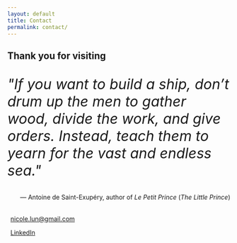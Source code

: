 ```yaml
---
layout: default
title: Contact
permalink: contact/
---
```


<!-- <section class="contact-container"> -->
<section>
	<!-- <div class="contact-content"> -->
	<div class="proj-container">
		<h1>Thank you for visiting</h1>
		<div class="about">
			<div style="margin-bottom: 2rem">
				<p style="font-size: 2rem; font-style: italic;">"If you want to build a ship, don’t drum up the men to gather wood, divide the work, and give orders. Instead, teach them to yearn for the vast and endless sea."</p>
				<p style="text-align: right;">― Antoine de Saint-Exupéry, author of <i>Le Petit Prince</i> (<i>The Little Prince</i>)</p> 
			</div>
			<!-- <p>
				Across different forms and media, I often explore the wonders and truths hidden in plain sight &mdash; the poetry in the everyday. On commercial projects, I translate your vision and the spirit of your brand to help bring to life the story behind the data. I have a Master of Fine Arts in Visual Communication Design from the School of the Art Institute of Chicago, a Master of Public Policy from the University of Chicago, and a Bachelor of Arts in Sociology from Smith College.
			</p> -->
			<p class="contact-info"><a href="mailto:nicole.lun@gmail.com"><span style="margin-right:.5em"><i class="fa fa-envelope" aria-hidden="true"></i></span>nicole.lun@gmail.com</a></p>
			<p class="contact-info"><a href="https://www.linkedin.com/in/nicolelun/" target="_blank"><span style="margin-right: .5em"><i class="fa fa-linkedin-square" aria-hidden="true"></i></span>LinkedIn</a></p>
		</div>
	</div>
</section>